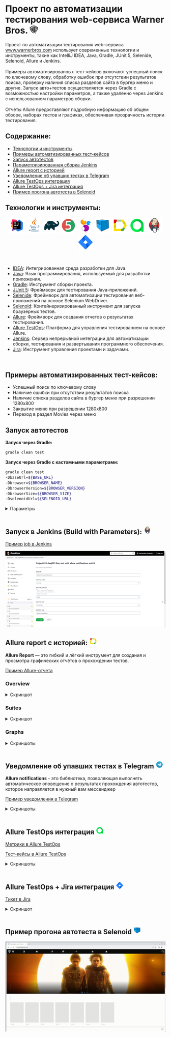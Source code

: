 # Проект по автоматизации тестирования web-сервиса Warner Bros.   <img alt="Telegram" height="25" src="readme/icons/wb_icon.png" width="25"/>

Проект по автоматизации тестирования web-сервиса www.warnerbros.com использует современные технологии и инструменты,
такие как IntelliJ IDEA, Java, Gradle, JUnit 5, Selenide, Selenoid, Allure и Jenkins.  
<br>
Примеры автоматизированных тест-кейсов включают успешный поиск по ключевому слову, обработку ошибок при отсутствии
результатов поиска, проверку наличия списка разделов сайта в бургер меню и другие. Запуск авто+тестов осуществляется
через Gradle с возможностью настройки параметров, а также удалённо через Jenkins с использованием параметров сборки.  
<br>
Отчёты Allure предоставляют подробную информацию об общем обзоре, наборах тестов и графиках, обеспечивая прозрачность
истории тестирования.</font>
<br>

## **Содержание:**

* <a href="#tools">Технологии и инструменты</a>
* <a href="#cases">Примеры автоматизированных тест-кейсов</a>
* <a href="#local_build">Запуск автотестов</a>
* <a href="#jenkins_build">Параметризированная сборка Jenkins</a>
* <a href="#allure">Allure report с историей</a>
* <a href="#telegram">Уведомление об упавших тестах в Telegram</a>
* <a href="#testops">Allure TestOps интеграция</a>
* <a href="#jira">Allure TestOps + Jira интеграция</a>
* <a href="#video">Пример прогона автотеста в Selenoid</a>
  <br>

<a id="tools"></a>

## <a name="Технологии и инструменты">**Технологии и инструменты:**</a>

<p align="center">  
<a href="https://www.jetbrains.com/idea/"><img src="readme/icons/Intelij_IDEA.svg" width="50" height="50"  alt="IDEA"/></a>  
<a href="https://www.java.com/"><img src="readme/icons/Java.svg" width="50" height="50"  alt="Java"/></a>  
<a href="https://gradle.org/"><img src="readme/icons/Gradle.svg" width="50" height="50"  alt="Gradle"/></a>
<a href="https://junit.org/junit5/"><img src="readme/icons/JUnit5.svg" width="50" height="50"  alt="JUnit 5"/></a>
<a href="https://selenide.org/"><img src="readme/icons/Selenide.svg" width="50" height="50"  alt="Selenide"/></a> 
<a href="https://aerokube.com/selenoid/"><img src="readme/icons/Selenoid.svg" width="50" height="50"  alt="Selenoid"/></a>  
<a href="ht[images](images)tps://github.com/allure-framework/allure2"><img src="readme/icons/Allure.svg" width="50" height="50"  alt="Allure"/></a> 
<a href="https://qameta.io/"><img src="readme/icons/Allure2.svg" width="50" height="50"  alt="Allure TestOps"/></a>   
<a href="https://www.jenkins.io/"><img src="readme/icons/Jenkins.svg" width="50" height="50"  alt="Jenkins"/></a>  
<a href="https://www.atlassian.com/ru/software/jira/"><img src="readme/icons/Jira.svg" width="50" height="50"  alt="Jira"/></a>  
</p>
<br>

- [IDEA](https://www.jetbrains.com/idea/): Интегрированная среда разработки для Java.
- [Java](https://www.java.com/): Язык программирования, используемый для разработки приложения.
- [Gradle](https://gradle.org/): Инструмент сборки проекта.
- [JUnit 5](https://junit.org/junit5/): Фреймворк для тестирования Java-приложений.
- [Selenide](https://selenide.org/): Фреймворк для автоматизации тестирования веб-приложений на основе Selenium WebDriver.
- [Selenoid](https://aerokube.com/selenoid/): Контейнеризированный инструмент для запуска браузерных тестов.
- [Allure](https://github.com/allure-framework/allure2): Фреймворк для создания отчетов о результатах тестирования.
- [Allure TestOps](https://qameta.io/): Платформа для управления тестированием на основе Allure.
- [Jenkins](https://www.jenkins.io/): Сервер непрерывной интеграции для автоматизации сборки, тестирования и развертывания программного обеспечения.
- [Jira](https://www.atlassian.com/ru/software/jira/): Инструмент управления проектами и задачами.
<br>


<a id="cases"></a>

## <a name="Примеры автоматизированных тест-кейсов">**Примеры автоматизированных тест-кейсов:**</a>

- Успешный поиск по ключевому слову
- Наличие ошибки при отсутствии результатов поиска
- Наличие списка разделов сайта в бургер меню при разрешении 1280x800
- Закрытие меню при разрешении 1280x800
- Переход в раздел Movies через меню
  <br>

<a id="local_build"></a>

## Запуск автотестов

**Запуск через Gradle:**

```bash  
gradle clean test
```

**Запуск через Gradle с кастомными параметрами:**

```bash  
gradle clean test
-DbaseUrl=${BASE_URL}
-Dbrowser=${BROWSER_NAME}
-DbrowserVersion=${BROWSER_VERSION}
-DbrowserSize=${BROWSER_SIZE}
-DselenoidUrl=${SELENOID_URL}
```

<details>
<summary>Параметры</summary>

- `${BASE_URL}` - базовый URL тестируемого сайта
- `${BROWSER_NAME}` - название браузера
- `${BROWSER_VERSION}` - версия браузера
- `${BROWSER_SIZE}` - разрешение браузера
- `${SELENOID_URL}` - базовый URL контейнера Selenoid

</details>
<br>


<a id="jenkins_build"></a>

## </a> <a name="Jenkins"></a>Запуск в Jenkins (Build with Parameters): </a> <img alt="Telegram" height="25" src="readme/icons/Jenkins.svg" width="25"/>
[Пример job в Jenkins](https://jenkins.autotests.cloud/job/C25-Jisujil57-Run_test_with_allure_notifications_unit14/)


<img title="Allure Overview Dashboard" src="readme/images/jenkins_parametr.png"> 

<br>


<a id="allure"></a>

## </a> <a name="Allure"></a>Allure report с историей: </a> <img alt="Allure" height="25" src="readme/icons/Allure.svg" width="25"/>
**Allure Report** — это гибкий и лёгкий инструмент для создания и просмотра графических отчётов о прохождении тестов.  

[Пример Allure-отчета](https://jenkins.autotests.cloud/job/C25-Jisujil57-Run_test_with_allure_notifications_unit14/allure)

### Overview

<details>
<summary>Скриншот</summary>
<p align="left">  
<img title="Allure Overview Dashboard" src="readme/images/allure_overview.png">  
</p> 
</details>

### Suites

<details>
<summary>Скриншот</summary>
<p align="left">  
<img title="Allure Tests" src="readme/images/allure_sutes.png">  
</p>
</details>

### Graphs

<details>
<summary>Скриншоты</summary>

<p align="left">
  <img title="Allure Graphics" src="readme/images/allure_metrics1.png">
  <img title="Allure Graphics" src="readme/images/allure_metrics2.png">
</p>
</details>
<br>

## <a name="telegram"></a>Уведомление об упавших тестах в Telegram</a> <img alt="Telegram" height="25" src="readme/icons/Telegram.svg" width="25"/></a>
**Allure notifications** - это библиотека, позволяющая выполнять автоматическое оповещение о результатах прохождения автотестов, которое направляется в нужный вам мессенджер  

[Пример уведомления в Telegram](https://t.me/c/2139547211/7)

<details>
<summary>Скриншоты</summary>

<p align="left">
<img title="Allure Graphics" src="readme/images/telegram_notifications.png">
</p>
</details>
<br>


<a id="testops"></a>
## <a name="TestOps"></a>Allure TestOps интеграция</a> <img alt="Telegram" height="25" src="readme/icons/Allure2.svg" width="25"/></a>  

[Метрики в Allure TestOps](https://allure.autotests.cloud/project/4153/dashboards)  

[Тест-кейсы в Allure TestOps](https://allure.autotests.cloud/project/4153/test-cases/31371?search=W3siaWQiOiJzdGF0dXMiLCJ0eXBlIjoibG9uZ0FycmF5IiwidmFsdWUiOlsiLTMiXX1d&treeId=0)

<details>
<summary>Скриншоты</summary>

<p align="left">
  <img title="Allure Graphics" src="readme/images/testops_metrics1.png">
  <img title="Allure Graphics" src="readme/images/testops_metrics2.png">
  <img title="Allure Graphics" src="readme/images/testops_metrics3.png">
</p>
</details>
<br>


<a id="jira"></a>
## <a name="Jira"></a>Allure TestOps + Jira интеграция</a> <img alt="Telegram" height="25" src="readme/icons/Jira.svg" width="25"/></a>  

[Тикет в Jira](https://jira.autotests.cloud/browse/HOMEWORK-1177)  

<details>
<summary>Скриншот</summary>

<p align="left">
  <img title="Allure Graphics" src="readme/images/jira_ticket.png">
</p>
</details>
<br>

<a id="video"></a>
## <a name="Selenoid"></a>Пример прогона автотеста в Selenoid</a> <img alt="Selenoid" height="25" src="readme/icons/Selenoid.svg" width="25"/></a>
<img title="Allure Graphics" src="readme/images/test_video.gif">





